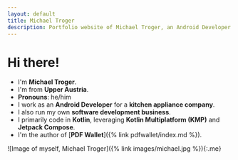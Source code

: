 ```yaml
---
layout: default
title: Michael Troger
description: Portfolio website of Michael Troger, an Android Developer from Upper Austria.
---
```

# Hi there!

* I'm __Michael Troger__.
* I'm from __Upper Austria__.
* __Pronouns__: he/him
* I work as an __Android Developer__ for a __kitchen appliance company__.
* I also run my own __software development business__.
* I primarily code in __Kotlin__, leveraging __Kotlin Multiplatform (KMP)__ and __Jetpack Compose__.
* I'm the author of [__PDF Wallet__]({% link pdfwallet/index.md %}).

![Image of myself, Michael Troger]({% link images/michael.jpg %}){:.me}
